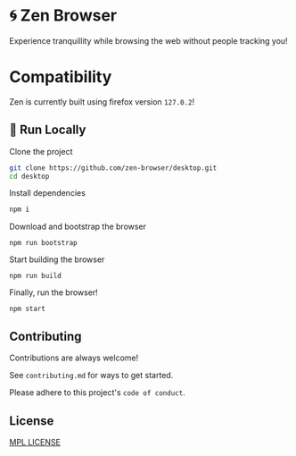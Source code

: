 
# 🌀 Zen Browser

Experience tranquillity while browsing the web without people tracking you!

# Compatibility

Zen is currently built using firefox version `127.0.2`!

## 🚀 Run Locally

Clone the project

```bash
git clone https://github.com/zen-browser/desktop.git
cd desktop
```

Install dependencies 

```bash
npm i
```

Download and bootstrap the browser

```
npm run bootstrap
```

Start building the browser

```
npm run build
```

Finally, run the browser!

```
npm start
```

## Contributing

Contributions are always welcome!

See `contributing.md` for ways to get started.

Please adhere to this project's `code of conduct`.


## License

[MPL LICENSE](https://choosealicense.com/licenses/mit/)

